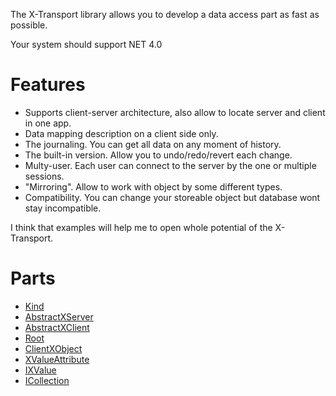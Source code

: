 The X-Transport library allows you to develop a data access part as fast as possible.

Your system should support NET 4.0

# Features #
  * Supports client-server architecture, also allow to locate server and client in one app.
  * Data mapping description on a client side only.
  * The journaling. You can get all data on any moment of history.
  * The built-in version. Allow you to undo/redo/revert each change.
  * Multy-user. Each user can connect to the server by the one or multiple sessions.
  * "Mirroring". Allow to work with object by some different types.
  * Compatibility. You can change your storeable object but database wont stay incompatible.

I think that examples will help me to open whole potential of the X-Transport.

# Parts #
  * [Kind](Kind.md)
  * [AbstractXServer](AbstractXServer.md)
  * [AbstractXClient](AbstractXClient.md)
  * [Root](Root.md)
  * [ClientXObject](ClientXObject.md)
  * [XValueAttribute](XValueAttribute.md)
  * [IXValue](IXValue.md)
  * [ICollection](ICollection.md)